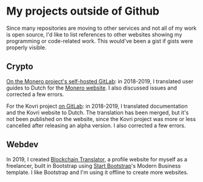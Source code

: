 # My projects outside of Github

Since many repositories are moving to other services and not all of my work is open source, I'd like to list references to other websites showing my programming or code-related work. This would've been a gist if gists were properly visible.

## Crypto

[On the Monero project's self-hosted GitLab](https://repo.getmonero.org/ProkhorZ): in 2018-2019, I translated user guides to Dutch for the [Monero website](https://web.getmonero.org/). I also discussed issues and corrected a few errors.

For the Kovri project [on GitLab](https://gitlab.com/ProkhorZ): in 2018-2019, I translated documentation and the Kovri website to Dutch. The translation has been merged, but it's not been published on the website, since the Kovri project was more or less cancelled after releasing an alpha version. I also corrected a few errors.

## Webdev

In 2019, I created [Blockchain Translator](http://blockchain-translator.com/), a profile website for myself as a freelancer, built in Bootstrap using [Start Bootstrap](https://startbootstrap.com/)'s Modern Business template. I like Bootstrap and I'm using it offline to create more websites.
